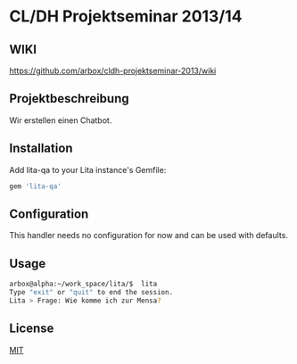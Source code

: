 # CL/DH Projektseminar 2013/14 #

## WIKI ##

https://github.com/arbox/cldh-projektseminar-2013/wiki

## Projektbeschreibung ##

Wir erstellen einen Chatbot.

## Installation

Add lita-qa to your Lita instance's Gemfile:

``` ruby
gem 'lita-qa'
```

## Configuration

This handler needs no configuration for now and can be used with defaults.

## Usage

``` bash
arbox@alpha:~/work_space/lita/$  lita
Type "exit" or "quit" to end the session.
Lita > Frage: Wie komme ich zur Mensa?
```

## License

[MIT](http://opensource.org/licenses/MIT)
